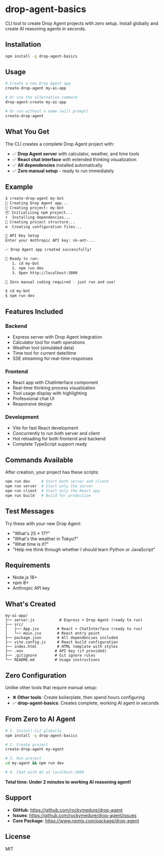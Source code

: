 # drop-agent-basics

CLI tool to create Drop Agent projects with zero setup. Install globally and create AI reasoning agents in seconds.

## Installation

```bash
npm install -g drop-agent-basics
```

## Usage

```bash
# Create a new Drop Agent app
create-drop-agent my-ai-app

# Or use the alternative command
drop-agent-create my-ai-app

# Or run without a name (will prompt)
create-drop-agent
```

## What You Get

The CLI creates a complete Drop Agent project with:

- ✅ **Drop Agent server** with calculator, weather, and time tools
- ✅ **React chat interface** with extended thinking visualization
- ✅ **All dependencies** installed automatically
- ✅ **Zero manual setup** - ready to run immediately

## Example

```bash
$ create-drop-agent my-bot
🚀 Creating Drop Agent app...
📂 Creating project: my-bot
📦 Initializing npm project...
⬇️  Installing dependencies...
📁 Creating project structure...
⚙️  Creating configuration files...

🔑 API Key Setup
Enter your Anthropic API key: sk-ant-...

✅ Drop Agent app created successfully!

🎯 Ready to run:
   1. cd my-bot
   2. npm run dev
   3. Open http://localhost:3000

🚀 Zero manual coding required - just run and use!

$ cd my-bot
$ npm run dev
```

## Features Included

### **Backend**
- Express server with Drop Agent integration
- Calculator tool for math operations
- Weather tool (simulated data)
- Time tool for current date/time
- SSE streaming for real-time responses

### **Frontend**
- React app with ChatInterface component
- Real-time thinking process visualization
- Tool usage display with highlighting
- Professional chat UI
- Responsive design

### **Development**
- Vite for fast React development
- Concurrently to run both server and client
- Hot reloading for both frontend and backend
- Complete TypeScript support ready

## Commands Available

After creation, your project has these scripts:

```bash
npm run dev     # Start both server and client
npm run server  # Start only the server
npm run client  # Start only the React app
npm run build   # Build for production
```

## Test Messages

Try these with your new Drop Agent:

- "What's 25 × 17?"
- "What's the weather in Tokyo?"
- "What time is it?"
- "Help me think through whether I should learn Python or JavaScript"

## Requirements

- Node.js 18+
- npm 8+
- Anthropic API key

## What's Created

```
my-ai-app/
├── server.js           # Express + Drop Agent (ready to run)
├── src/
│   ├── App.jsx        # React + ChatInterface (ready to run)
│   └── main.jsx       # React entry point
├── package.json       # All dependencies included
├── vite.config.js     # React build configuration
├── index.html         # HTML template with styles
├── .env              # API key (if provided)
├── .gitignore        # Git ignore rules
└── README.md         # Usage instructions
```

## Zero Configuration

Unlike other tools that require manual setup:

- ❌ **Other tools**: Create boilerplate, then spend hours configuring
- ✅ **drop-agent-basics**: Creates complete, working AI agent in seconds

## From Zero to AI Agent

```bash
# 1. Install CLI globally
npm install -g drop-agent-basics

# 2. Create project
create-drop-agent my-agent

# 3. Run project
cd my-agent && npm run dev

# 4. Chat with AI at localhost:3000
```

**Total time: Under 2 minutes to working AI reasoning agent!**

## Support

- **GitHub**: https://github.com/rockymedure/drop-agent
- **Issues**: https://github.com/rockymedure/drop-agent/issues
- **Core Package**: https://www.npmjs.com/package/drop-agent

## License

MIT